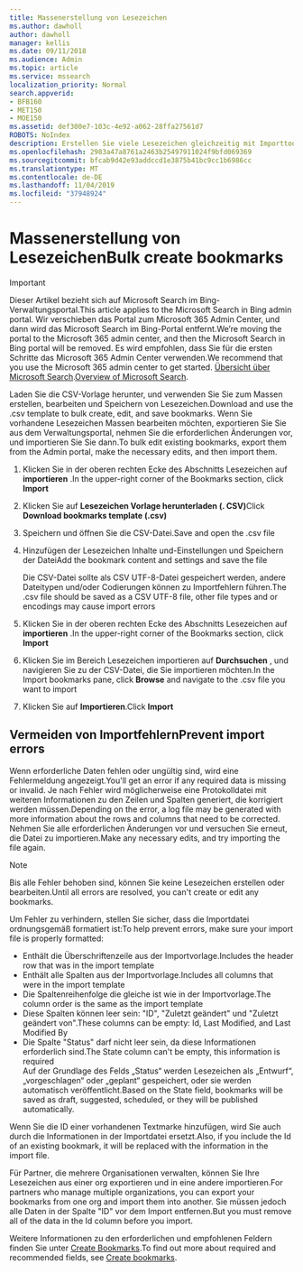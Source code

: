 ```yaml
---
title: Massenerstellung von Lesezeichen
ms.author: dawholl
author: dawholl
manager: kellis
ms.date: 09/11/2018
ms.audience: Admin
ms.topic: article
ms.service: mssearch
localization_priority: Normal
search.appverid:
- BFB160
- MET150
- MOE150
ms.assetid: def300e7-103c-4e92-a062-28ffa27561d7
ROBOTS: NoIndex
description: Erstellen Sie viele Lesezeichen gleichzeitig mit Importtools für das Microsoft Search-Verwaltungsportal.
ms.openlocfilehash: 2983a47a8761a2463b25497911024f9bfd069369
ms.sourcegitcommit: bfcab9d42e93addccd1e3875b41bc9cc1b6986cc
ms.translationtype: MT
ms.contentlocale: de-DE
ms.lasthandoff: 11/04/2019
ms.locfileid: "37948924"
---
```

# <a name="bulk-create-bookmarks"></a><span data-ttu-id="6e0bd-103">Massenerstellung von Lesezeichen</span><span class="sxs-lookup"><span data-stu-id="6e0bd-103">Bulk create bookmarks</span></span>

> [!IMPORTANT]
> <span data-ttu-id="6e0bd-104">Dieser Artikel bezieht sich auf Microsoft Search im Bing-Verwaltungsportal.</span><span class="sxs-lookup"><span data-stu-id="6e0bd-104">This article applies to the Microsoft Search in Bing admin portal.</span></span> <span data-ttu-id="6e0bd-105">Wir verschieben das Portal zum Microsoft 365 Admin Center, und dann wird das Microsoft Search im Bing-Portal entfernt.</span><span class="sxs-lookup"><span data-stu-id="6e0bd-105">We’re moving the portal to the Microsoft 365 admin center, and then the Microsoft Search in Bing portal will be removed.</span></span> <span data-ttu-id="6e0bd-106">Es wird empfohlen, dass Sie für die ersten Schritte das Microsoft 365 Admin Center verwenden.</span><span class="sxs-lookup"><span data-stu-id="6e0bd-106">We recommend that you use the Microsoft 365 admin center to get started.</span></span> <span data-ttu-id="6e0bd-107">[Übersicht über Microsoft Search](overview-microsoft-search.md).</span><span class="sxs-lookup"><span data-stu-id="6e0bd-107">[Overview of Microsoft Search](overview-microsoft-search.md).</span></span>
    
<span data-ttu-id="6e0bd-108">Laden Sie die CSV-Vorlage herunter, und verwenden Sie Sie zum Massen erstellen, bearbeiten und Speichern von Lesezeichen.</span><span class="sxs-lookup"><span data-stu-id="6e0bd-108">Download and use the .csv template to bulk create, edit, and save bookmarks.</span></span> <span data-ttu-id="6e0bd-109">Wenn Sie vorhandene Lesezeichen Massen bearbeiten möchten, exportieren Sie Sie aus dem Verwaltungsportal, nehmen Sie die erforderlichen Änderungen vor, und importieren Sie Sie dann.</span><span class="sxs-lookup"><span data-stu-id="6e0bd-109">To bulk edit existing bookmarks, export them from the Admin portal, make the necessary edits, and then import them.</span></span>
  
1. <span data-ttu-id="6e0bd-110">Klicken Sie in der oberen rechten Ecke des Abschnitts Lesezeichen auf **importieren** .</span><span class="sxs-lookup"><span data-stu-id="6e0bd-110">In the upper-right corner of the Bookmarks section, click **Import**</span></span>
    
2. <span data-ttu-id="6e0bd-111">Klicken Sie auf **Lesezeichen Vorlage herunterladen (. CSV)**</span><span class="sxs-lookup"><span data-stu-id="6e0bd-111">Click **Download bookmarks template (.csv)**</span></span>
    
3. <span data-ttu-id="6e0bd-112">Speichern und öffnen Sie die CSV-Datei.</span><span class="sxs-lookup"><span data-stu-id="6e0bd-112">Save and open the .csv file</span></span>
    
4. <span data-ttu-id="6e0bd-113">Hinzufügen der Lesezeichen Inhalte und-Einstellungen und Speichern der Datei</span><span class="sxs-lookup"><span data-stu-id="6e0bd-113">Add the bookmark content and settings and save the file</span></span>

    <span data-ttu-id="6e0bd-114">Die CSV-Datei sollte als CSV UTF-8-Datei gespeichert werden, andere Dateitypen und/oder Codierungen können zu Importfehlern führen.</span><span class="sxs-lookup"><span data-stu-id="6e0bd-114">The .csv file should be saved as a CSV UTF-8 file, other file types and or encodings may cause import errors</span></span>
    
5. <span data-ttu-id="6e0bd-115">Klicken Sie in der oberen rechten Ecke des Abschnitts Lesezeichen auf **importieren** .</span><span class="sxs-lookup"><span data-stu-id="6e0bd-115">In the upper-right corner of the Bookmarks section, click **Import**</span></span>
    
6. <span data-ttu-id="6e0bd-116">Klicken Sie im Bereich Lesezeichen importieren auf **Durchsuchen** , und navigieren Sie zu der CSV-Datei, die Sie importieren möchten.</span><span class="sxs-lookup"><span data-stu-id="6e0bd-116">In the Import bookmarks pane, click **Browse** and navigate to the .csv file you want to import</span></span> 
    
7. <span data-ttu-id="6e0bd-117">Klicken Sie auf **Importieren**.</span><span class="sxs-lookup"><span data-stu-id="6e0bd-117">Click **Import**</span></span>

## <a name="prevent-import-errors"></a><span data-ttu-id="6e0bd-118">Vermeiden von Importfehlern</span><span class="sxs-lookup"><span data-stu-id="6e0bd-118">Prevent import errors</span></span>      
<span data-ttu-id="6e0bd-119">Wenn erforderliche Daten fehlen oder ungültig sind, wird eine Fehlermeldung angezeigt.</span><span class="sxs-lookup"><span data-stu-id="6e0bd-119">You'll get an error if any required data is missing or invalid.</span></span> <span data-ttu-id="6e0bd-120">Je nach Fehler wird möglicherweise eine Protokolldatei mit weiteren Informationen zu den Zeilen und Spalten generiert, die korrigiert werden müssen.</span><span class="sxs-lookup"><span data-stu-id="6e0bd-120">Depending on the error, a log file may be generated with more information about the rows and columns that need to be corrected.</span></span> <span data-ttu-id="6e0bd-121">Nehmen Sie alle erforderlichen Änderungen vor und versuchen Sie erneut, die Datei zu importieren.</span><span class="sxs-lookup"><span data-stu-id="6e0bd-121">Make any necessary edits, and try importing the file again.</span></span>

> [!NOTE]
> <span data-ttu-id="6e0bd-122">Bis alle Fehler behoben sind, können Sie keine Lesezeichen erstellen oder bearbeiten.</span><span class="sxs-lookup"><span data-stu-id="6e0bd-122">Until all errors are resolved, you can't create or edit any bookmarks.</span></span> 

<span data-ttu-id="6e0bd-123">Um Fehler zu verhindern, stellen Sie sicher, dass die Importdatei ordnungsgemäß formatiert ist:</span><span class="sxs-lookup"><span data-stu-id="6e0bd-123">To help prevent errors, make sure your import file is properly formatted:</span></span>
- <span data-ttu-id="6e0bd-124">Enthält die Überschriftenzeile aus der Importvorlage.</span><span class="sxs-lookup"><span data-stu-id="6e0bd-124">Includes the header row that was in the import template</span></span>
- <span data-ttu-id="6e0bd-125">Enthält alle Spalten aus der Importvorlage.</span><span class="sxs-lookup"><span data-stu-id="6e0bd-125">Includes all columns that were in the import template</span></span>
- <span data-ttu-id="6e0bd-126">Die Spaltenreihenfolge die gleiche ist wie in der Importvorlage.</span><span class="sxs-lookup"><span data-stu-id="6e0bd-126">The column order is the same as the import template</span></span>
- <span data-ttu-id="6e0bd-127">Diese Spalten können leer sein: "ID", "Zuletzt geändert" und "Zuletzt geändert von".</span><span class="sxs-lookup"><span data-stu-id="6e0bd-127">These columns can be empty: Id, Last Modified, and Last Modified By</span></span>
- <span data-ttu-id="6e0bd-128">Die Spalte "Status" darf nicht leer sein, da diese Informationen erforderlich sind.</span><span class="sxs-lookup"><span data-stu-id="6e0bd-128">The State column can't be empty, this information is required</span></span>  
<span data-ttu-id="6e0bd-129">Auf der Grundlage des Felds „Status“ werden Lesezeichen als „Entwurf“, „vorgeschlagen“ oder „geplant“ gespeichert, oder sie werden automatisch veröffentlicht.</span><span class="sxs-lookup"><span data-stu-id="6e0bd-129">Based on the State field, bookmarks will be saved as draft, suggested, scheduled, or they will be published automatically.</span></span>

<span data-ttu-id="6e0bd-130">Wenn Sie die ID einer vorhandenen Textmarke hinzufügen, wird Sie auch durch die Informationen in der Importdatei ersetzt.</span><span class="sxs-lookup"><span data-stu-id="6e0bd-130">Also, if you include the Id of an existing bookmark, it will be replaced with the information in the import file.</span></span>

<span data-ttu-id="6e0bd-131">Für Partner, die mehrere Organisationen verwalten, können Sie Ihre Lesezeichen aus einer org exportieren und in eine andere importieren.</span><span class="sxs-lookup"><span data-stu-id="6e0bd-131">For partners who manage multiple organizations, you can export your bookmarks from one org and import them into another.</span></span> <span data-ttu-id="6e0bd-132">Sie müssen jedoch alle Daten in der Spalte "ID" vor dem Import entfernen.</span><span class="sxs-lookup"><span data-stu-id="6e0bd-132">But you must remove all of the data in the Id column before you import.</span></span>

<span data-ttu-id="6e0bd-133">Weitere Informationen zu den erforderlichen und empfohlenen Feldern finden Sie unter [Create Bookmarks](create-bookmarks.md).</span><span class="sxs-lookup"><span data-stu-id="6e0bd-133">To find out more about required and recommended fields, see [Create bookmarks](create-bookmarks.md).</span></span>
